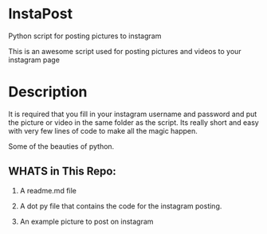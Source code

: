 # InstaPost
Python script for posting pictures to instagram 

This is an awesome script used for posting pictures and videos to your instagram page 

# Description

It is required that you fill in your instagram username and password and put the picture or video in the same folder as the script. 
Its really short and easy with very few lines of code to make all the magic happen.

Some of the beauties of python. 

## WHATS in This Repo:

1) A readme.md file

2) A dot py file that contains the code for the instagram posting.

3) An example picture to post on instagram 

